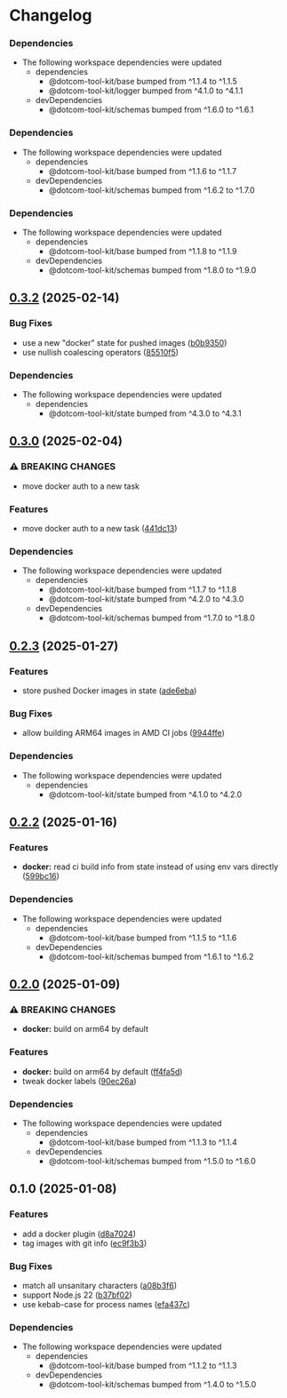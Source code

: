 # Changelog

### Dependencies

* The following workspace dependencies were updated
  * dependencies
    * @dotcom-tool-kit/base bumped from ^1.1.4 to ^1.1.5
    * @dotcom-tool-kit/logger bumped from ^4.1.0 to ^4.1.1
  * devDependencies
    * @dotcom-tool-kit/schemas bumped from ^1.6.0 to ^1.6.1

### Dependencies

* The following workspace dependencies were updated
  * dependencies
    * @dotcom-tool-kit/base bumped from ^1.1.6 to ^1.1.7
  * devDependencies
    * @dotcom-tool-kit/schemas bumped from ^1.6.2 to ^1.7.0

### Dependencies

* The following workspace dependencies were updated
  * dependencies
    * @dotcom-tool-kit/base bumped from ^1.1.8 to ^1.1.9
  * devDependencies
    * @dotcom-tool-kit/schemas bumped from ^1.8.0 to ^1.9.0

## [0.3.2](https://github.com/Financial-Times/dotcom-tool-kit/compare/docker-v0.3.1...docker-v0.3.2) (2025-02-14)


### Bug Fixes

* use a new "docker" state for pushed images ([b0b9350](https://github.com/Financial-Times/dotcom-tool-kit/commit/b0b9350128faa5a2eef644a264da527c39fd93f5))
* use nullish coalescing operators ([85510f5](https://github.com/Financial-Times/dotcom-tool-kit/commit/85510f583f1cd6b4c80908c3f26b5bb249384249))


### Dependencies

* The following workspace dependencies were updated
  * dependencies
    * @dotcom-tool-kit/state bumped from ^4.3.0 to ^4.3.1

## [0.3.0](https://github.com/Financial-Times/dotcom-tool-kit/compare/docker-v0.2.4...docker-v0.3.0) (2025-02-04)


### ⚠ BREAKING CHANGES

* move docker auth to a new task

### Features

* move docker auth to a new task ([441dc13](https://github.com/Financial-Times/dotcom-tool-kit/commit/441dc13adf1b722dfa5f86c51f79cff73f066932))


### Dependencies

* The following workspace dependencies were updated
  * dependencies
    * @dotcom-tool-kit/base bumped from ^1.1.7 to ^1.1.8
    * @dotcom-tool-kit/state bumped from ^4.2.0 to ^4.3.0
  * devDependencies
    * @dotcom-tool-kit/schemas bumped from ^1.7.0 to ^1.8.0

## [0.2.3](https://github.com/Financial-Times/dotcom-tool-kit/compare/docker-v0.2.2...docker-v0.2.3) (2025-01-27)


### Features

* store pushed Docker images in state ([ade6eba](https://github.com/Financial-Times/dotcom-tool-kit/commit/ade6eba1f9c76796936f8d6aae66687a55578555))


### Bug Fixes

* allow building ARM64 images in AMD CI jobs ([9944ffe](https://github.com/Financial-Times/dotcom-tool-kit/commit/9944ffe706c36baa476af017de3e953e1240b27d))


### Dependencies

* The following workspace dependencies were updated
  * dependencies
    * @dotcom-tool-kit/state bumped from ^4.1.0 to ^4.2.0

## [0.2.2](https://github.com/Financial-Times/dotcom-tool-kit/compare/docker-v0.2.1...docker-v0.2.2) (2025-01-16)


### Features

* **docker:** read ci build info from state instead of using env vars directly ([599bc16](https://github.com/Financial-Times/dotcom-tool-kit/commit/599bc1627a9223473443d7facb10e493746bfaae))


### Dependencies

* The following workspace dependencies were updated
  * dependencies
    * @dotcom-tool-kit/base bumped from ^1.1.5 to ^1.1.6
  * devDependencies
    * @dotcom-tool-kit/schemas bumped from ^1.6.1 to ^1.6.2

## [0.2.0](https://github.com/Financial-Times/dotcom-tool-kit/compare/docker-v0.1.0...docker-v0.2.0) (2025-01-09)


### ⚠ BREAKING CHANGES

* **docker:** build on arm64 by default

### Features

* **docker:** build on arm64 by default ([ff4fa5d](https://github.com/Financial-Times/dotcom-tool-kit/commit/ff4fa5defbd3e726de44275d2dbf82bf006f27f4))
* tweak docker labels ([90ec26a](https://github.com/Financial-Times/dotcom-tool-kit/commit/90ec26aeb37a1607eaf576cda92e08623f15e94d))


### Dependencies

* The following workspace dependencies were updated
  * dependencies
    * @dotcom-tool-kit/base bumped from ^1.1.3 to ^1.1.4
  * devDependencies
    * @dotcom-tool-kit/schemas bumped from ^1.5.0 to ^1.6.0

## 0.1.0 (2025-01-08)


### Features

* add a docker plugin ([d8a7024](https://github.com/Financial-Times/dotcom-tool-kit/commit/d8a7024da1e688116ead8995349342e51d450e9f))
* tag images with git info ([ec9f3b3](https://github.com/Financial-Times/dotcom-tool-kit/commit/ec9f3b36c57289514ec5dca97a34f2dcaf75241e))


### Bug Fixes

* match all unsanitary characters ([a08b3f6](https://github.com/Financial-Times/dotcom-tool-kit/commit/a08b3f6189df213f5525b1892c567f8e91aaf142))
* support Node.js 22 ([b37bf02](https://github.com/Financial-Times/dotcom-tool-kit/commit/b37bf02904340ed7b4a41fabd2b0cd37ba52ac08))
* use kebab-case for process names ([efa437c](https://github.com/Financial-Times/dotcom-tool-kit/commit/efa437caf7ba13ebec93aff87ef97f5e83e7553f))


### Dependencies

* The following workspace dependencies were updated
  * dependencies
    * @dotcom-tool-kit/base bumped from ^1.1.2 to ^1.1.3
  * devDependencies
    * @dotcom-tool-kit/schemas bumped from ^1.4.0 to ^1.5.0
